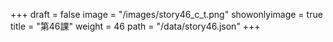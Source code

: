 +++
draft = false 
image = "/images/story46_c_t.png" 
showonlyimage = true 
title = "第46課" 
weight = 46 
path = "/data/story46.json" 
+++
